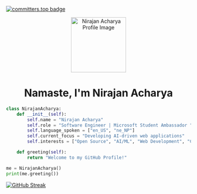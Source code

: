  [![committers.top badge](https://user-badge.committers.top/nepal/nirajanacharya.svg)](https://user-badge.committers.top/nepal/nirajanacharya) 
<!-- Profile Image -->
<p align="center">
  <img src="https://github.com/nirajanacharya/nirajanacharya/blob/main/ascii-art.png" width="150" height="150" alt="Nirajan Acharya Profile Image">
</p>

<h1 align="center">Namaste, I'm Nirajan Acharya</h1>


```python
class NirajanAcharya:
    def __init__(self):
        self.name = "Nirajan Acharya"
        self.role = "Software Engineer | Microsoft Student Ambassador "
        self.language_spoken = ["en_US", "ne_NP"]
        self.current_focus = "Developing AI-driven web applications"
        self.interests = ["Open Source", "AI/ML", "Web Development", "Community Work"]

    def greeting(self):
        return "Welcome to my GitHub Profile!"

me = NirajanAcharya()
print(me.greeting())

```

[![GitHub Streak](https://streak-stats.demolab.com/?user=nirajanacharya&theme=blue-green)](https://git.io/streak-stats)

